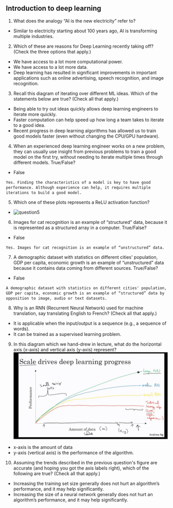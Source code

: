 Introduction to deep learning
-----------------------------
1. What does the analogy “AI is the new electricity” refer to?
- Similar to electricity starting about 100 years ago, AI is transforming multiple industries. 

2. Which of these are reasons for Deep Learning recently taking off? (Check the three options that apply.)
- We have access to a lot more computational power. 
- We have access to a lot more data.
- Deep learning has resulted in significant improvements in important applications such as online advertising, speech recognition, and image recognition. 

3. Recall this diagram of iterating over different ML ideas. Which of the statements below are true? (Check all that apply.)
- Being able to try out ideas quickly allows deep learning engineers to iterate more quickly. 
- Faster computation can help speed up how long a team takes to iterate to a good idea. 
- Recent progress in deep learning algorithms has allowed us to train good models faster (even without changing the CPU/GPU hardware). 

4. When an experienced deep learning engineer works on a new problem, they can usually use insight from previous problems to train a good model on the first try, without needing to iterate multiple times through different models. True/False?
- False

```
Yes. Finding the characteristics of a model is key to have good performance. Although experience can help, it requires multiple iterations to build a good model.
```

5. Which one of these plots represents a ReLU activation function?
- ![question5]('question5.png)

6. Images for cat recognition is an example of “structured” data, because it is represented as a structured array in a computer. True/False?
- False
```
Yes. Images for cat recognition is an example of “unstructured” data.
```

7. A demographic dataset with statistics on different cities' population, GDP per capita, economic growth is an example of “unstructured” data because it contains data coming from different sources. True/False?
- False
```
A demographic dataset with statistics on different cities' population, GDP per capita, economic growth is an example of “structured” data by opposition to image, audio or text datasets.
```

8. Why is an RNN (Recurrent Neural Network) used for machine translation, say translating English to French? (Check all that apply.)
- It is applicable when the input/output is a sequence (e.g., a sequence of words). 
- It can be trained as a supervised learning problem. 

9. In this diagram which we hand-drew in lecture, what do the horizontal axis (x-axis) and vertical axis (y-axis) represent?
![nn_rise](nn_rise.png)
- x-axis is the amount of data
- y-axis (vertical axis) is the performance of the algorithm.

10. Assuming the trends described in the previous question's figure are accurate (and hoping you got the axis labels right),  which of the following are true? (Check all that apply.)
- Increasing the training set size generally does not hurt an algorithm’s performance, and it may help significantly. 
- Increasing the size of a neural network generally does not hurt an algorithm’s performance, and it may help significantly.